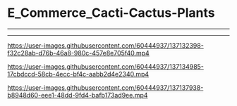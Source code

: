 # E_Commerce_Cacti-Cactus-Plants
*************************************************************************************
*************************************************************************************

https://user-images.githubusercontent.com/60444937/137132398-f32c28ab-d76b-46a8-980c-457e8e705f40.mp4

https://user-images.githubusercontent.com/60444937/137134985-17cbdccd-58cb-4ecc-bf4c-aabb2d4e2340.mp4

https://user-images.githubusercontent.com/60444937/137137938-b8948d60-eee1-48dd-9fd4-bafb173ad9ee.mp4
